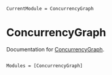 ```@meta
CurrentModule = ConcurrencyGraph
```

# ConcurrencyGraph

Documentation for [ConcurrencyGraph](https://github.com/serenity4/ConcurrencyGraph.jl).

```@index
```

```@autodocs
Modules = [ConcurrencyGraph]
```
